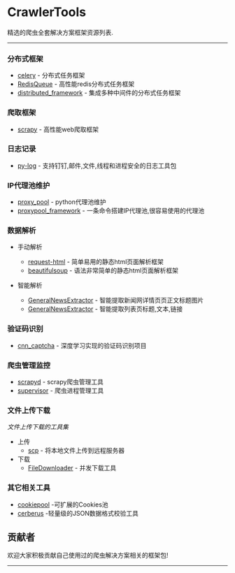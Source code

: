 # CrawlerTools

精选的爬虫全套解决方案框架资源列表.

---

### 分布式框架

* [celery](https://github.com/celery/celery) - 分布式任务框架
* [RedisQueue](https://github.com/abo123456789/RedisQueue) - 高性能redis分布式任务框架
* [distributed_framework](https://github.com/ydf0509/distributed_framework) - 集成多种中间件的分布式任务框架

### 爬取框架
* [scrapy](https://github.com/scrapy/scrapy) - 高性能web爬取框架

### 日志记录
* [py-log](https://github.com/abo123456789/py-log) - 支持钉钉,邮件,文件,线程和进程安全的日志工具包

### IP代理池维护
* [proxy_pool](https://github.com/jhao104/proxy_pool) - python代理池维护
* [proxypool_framework](https://github.com/jhao104/proxypool_framework) - 一条命令搭建IP代理池,很容易使用的代理池

### 数据解析
* 手动解析
    * [request-html](https://github.com/psf/requests-html) - 简单易用的静态html页面解析框架
    * [beautifulsoup](https://github.com/waylan/beautifulsoup) - 语法非常简单的静态html页面解析框架

    
* 智能解析
    * [GeneralNewsExtractor](https://github.com/kingname/GeneralNewsExtractor) - 智能提取新闻网详情页页正文标题图片
    * [GeneralNewsExtractor](https://github.com/kingname/GeneralNewsExtractor) - 智能提取列表页标题,文本,链接

    

### 验证码识别
* [cnn_captcha](https://github.com/nickliqian/cnn_captcha) - 深度学习实现的验证码识别项目

### 爬虫管理监控
* [scrapyd](https://github.com/scrapy/scrapyd)  - scrapy爬虫管理工具
* [supervisor](https://github.com/Supervisor/supervisor)  - 爬虫进程管理工具


### 文件上传下载
*文件上传下载的工具集*
* 上传
    * [scp](https://github.com/jbardin/scp.py) - 将本地文件上传到远程服务器
* 下载
    * [FileDownloader](https://github.com/lingochamp/FileDownloader) - 并发下载工具

### 其它相关工具
* [cookiepool](https://github.com/Python3WebSpider/CookiesPool) -可扩展的Cookies池
* [cerberus](https://github.com/pyeve/cerberus) -轻量级的JSON数据格式校验工具


## 贡献者
欢迎大家积极贡献自己使用过的爬虫解决方案相关的框架包! 
- - -
